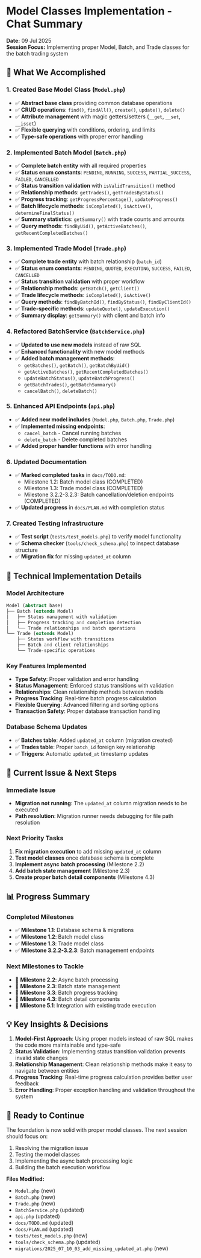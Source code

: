 # Model Classes Implementation - Chat Summary
**Date:** 09 Jul 2025  
**Session Focus:** Implementing proper Model, Batch, and Trade classes for the batch trading system

## 🎯 **What We Accomplished**

### **1. Created Base Model Class (`Model.php`)**
- ✅ **Abstract base class** providing common database operations
- ✅ **CRUD operations**: `find()`, `findAll()`, `create()`, `update()`, `delete()`
- ✅ **Attribute management** with magic getters/setters (`__get`, `__set`, `__isset`)
- ✅ **Flexible querying** with conditions, ordering, and limits
- ✅ **Type-safe operations** with proper error handling

### **2. Implemented Batch Model (`Batch.php`)**
- ✅ **Complete batch entity** with all required properties
- ✅ **Status enum constants**: `PENDING`, `RUNNING`, `SUCCESS`, `PARTIAL_SUCCESS`, `FAILED`, `CANCELLED`
- ✅ **Status transition validation** with `isValidTransition()` method
- ✅ **Relationship methods**: `getTrades()`, `getTradesByStatus()`
- ✅ **Progress tracking**: `getProgressPercentage()`, `updateProgress()`
- ✅ **Batch lifecycle methods**: `isCompleted()`, `isActive()`, `determineFinalStatus()`
- ✅ **Summary statistics**: `getSummary()` with trade counts and amounts
- ✅ **Query methods**: `findByUid()`, `getActiveBatches()`, `getRecentCompletedBatches()`

### **3. Implemented Trade Model (`Trade.php`)**
- ✅ **Complete trade entity** with batch relationship (`batch_id`)
- ✅ **Status enum constants**: `PENDING`, `QUOTED`, `EXECUTING`, `SUCCESS`, `FAILED`, `CANCELLED`
- ✅ **Status transition validation** with proper workflow
- ✅ **Relationship methods**: `getBatch()`, `getClient()`
- ✅ **Trade lifecycle methods**: `isCompleted()`, `isActive()`
- ✅ **Query methods**: `findByBatchId()`, `findByStatus()`, `findByClientId()`
- ✅ **Trade-specific methods**: `updateQuote()`, `updateExecution()`
- ✅ **Summary display**: `getSummary()` with client and batch info

### **4. Refactored BatchService (`BatchService.php`)**
- ✅ **Updated to use new models** instead of raw SQL
- ✅ **Enhanced functionality** with new model methods
- ✅ **Added batch management methods**:
  - `getBatches()`, `getBatch()`, `getBatchByUid()`
  - `getActiveBatches()`, `getRecentCompletedBatches()`
  - `updateBatchStatus()`, `updateBatchProgress()`
  - `getBatchTrades()`, `getBatchSummary()`
  - `cancelBatch()`, `deleteBatch()`

### **5. Enhanced API Endpoints (`api.php`)**
- ✅ **Added new model includes** (`Model.php`, `Batch.php`, `Trade.php`)
- ✅ **Implemented missing endpoints**:
  - `cancel_batch` - Cancel running batches
  - `delete_batch` - Delete completed batches
- ✅ **Added proper handler functions** with error handling

### **6. Updated Documentation**
- ✅ **Marked completed tasks** in `docs/TODO.md`:
  - Milestone 1.2: Batch model class (COMPLETED)
  - Milestone 1.3: Trade model class (COMPLETED)
  - Milestone 3.2.2-3.2.3: Batch cancellation/deletion endpoints (COMPLETED)
- ✅ **Updated progress** in `docs/PLAN.md` with completion status

### **7. Created Testing Infrastructure**
- ✅ **Test script** (`tests/test_models.php`) to verify model functionality
- ✅ **Schema checker** (`tools/check_schema.php`) to inspect database structure
- ✅ **Migration fix** for missing `updated_at` column

## 🔧 **Technical Implementation Details**

### **Model Architecture**
```php
Model (abstract base)
├── Batch (extends Model)
│   ├── Status management with validation
│   ├── Progress tracking and completion detection
│   └── Trade relationships and batch operations
└── Trade (extends Model)
    ├── Status workflow with transitions
    ├── Batch and client relationships
    └── Trade-specific operations
```

### **Key Features Implemented**
- **Type Safety**: Proper validation and error handling
- **Status Management**: Enforced status transitions with validation
- **Relationships**: Clean relationship methods between models
- **Progress Tracking**: Real-time batch progress calculation
- **Flexible Querying**: Advanced filtering and sorting options
- **Transaction Safety**: Proper database transaction handling

### **Database Schema Updates**
- ✅ **Batches table**: Added `updated_at` column (migration created)
- ✅ **Trades table**: Proper `batch_id` foreign key relationship
- ✅ **Triggers**: Automatic `updated_at` timestamp updates

## 🚧 **Current Issue & Next Steps**

### **Immediate Issue**
- **Migration not running**: The `updated_at` column migration needs to be executed
- **Path resolution**: Migration runner needs debugging for file path resolution

### **Next Priority Tasks**
1. **Fix migration execution** to add missing `updated_at` column
2. **Test model classes** once database schema is complete
3. **Implement async batch processing** (Milestone 2.2)
4. **Add batch state management** (Milestone 2.3)
5. **Create proper batch detail components** (Milestone 4.3)

## 📊 **Progress Summary**

### **Completed Milestones**
- ✅ **Milestone 1.1**: Database schema & migrations
- ✅ **Milestone 1.2**: Batch model class
- ✅ **Milestone 1.3**: Trade model class
- ✅ **Milestone 3.2.2-3.2.3**: Batch management endpoints

### **Next Milestones to Tackle**
- 🔄 **Milestone 2.2**: Async batch processing
- 🔄 **Milestone 2.3**: Batch state management
- 🔄 **Milestone 3.3**: Batch progress tracking
- 🔄 **Milestone 4.3**: Batch detail components
- 🔄 **Milestone 5.1**: Integration with existing trade execution

## 💡 **Key Insights & Decisions**

1. **Model-First Approach**: Using proper models instead of raw SQL makes the code more maintainable and type-safe
2. **Status Validation**: Implementing status transition validation prevents invalid state changes
3. **Relationship Management**: Clean relationship methods make it easy to navigate between entities
4. **Progress Tracking**: Real-time progress calculation provides better user feedback
5. **Error Handling**: Proper exception handling and validation throughout the system

## 🔄 **Ready to Continue**

The foundation is now solid with proper model classes. The next session should focus on:
1. Resolving the migration issue
2. Testing the model classes
3. Implementing the async batch processing logic
4. Building the batch execution workflow

**Files Modified:**
- `Model.php` (new)
- `Batch.php` (new)
- `Trade.php` (new)
- `BatchService.php` (updated)
- `api.php` (updated)
- `docs/TODO.md` (updated)
- `docs/PLAN.md` (updated)
- `tests/test_models.php` (new)
- `tools/check_schema.php` (updated)
- `migrations/2025_07_10_03_add_missing_updated_at.php` (new) 